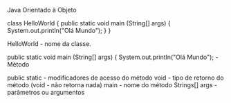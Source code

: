Java Orientado à Objeto

class HelloWorld {
    public static void main (String[] args) {
        System.out.println("Olá Mundo");
    }
}

HelloWorld - nome da classe.

public static void main (String[] args) {
System.out.println("Olá Mundo"); - Método

public static - modificadores de acesso do método
void - tipo de retorno do método (void - não retorna nada)
main - nome do método
Strings[] args - parâmetros ou argumentos